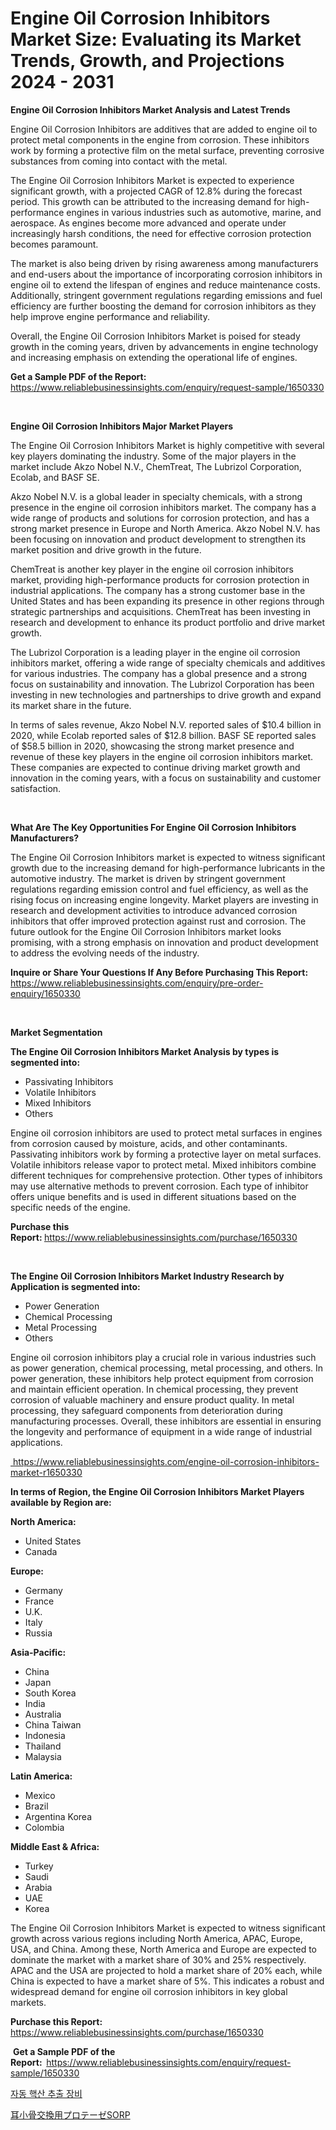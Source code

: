 <p><h1>Engine Oil Corrosion Inhibitors Market Size: Evaluating its Market Trends, Growth, and Projections 2024 - 2031</h1></p><p><strong>Engine Oil Corrosion Inhibitors Market Analysis and Latest Trends</strong></p>
<p><p>Engine Oil Corrosion Inhibitors are additives that are added to engine oil to protect metal components in the engine from corrosion. These inhibitors work by forming a protective film on the metal surface, preventing corrosive substances from coming into contact with the metal.</p><p>The Engine Oil Corrosion Inhibitors Market is expected to experience significant growth, with a projected CAGR of 12.8% during the forecast period. This growth can be attributed to the increasing demand for high-performance engines in various industries such as automotive, marine, and aerospace. As engines become more advanced and operate under increasingly harsh conditions, the need for effective corrosion protection becomes paramount.</p><p>The market is also being driven by rising awareness among manufacturers and end-users about the importance of incorporating corrosion inhibitors in engine oil to extend the lifespan of engines and reduce maintenance costs. Additionally, stringent government regulations regarding emissions and fuel efficiency are further boosting the demand for corrosion inhibitors as they help improve engine performance and reliability.</p><p>Overall, the Engine Oil Corrosion Inhibitors Market is poised for steady growth in the coming years, driven by advancements in engine technology and increasing emphasis on extending the operational life of engines.</p></p>
<p><strong>Get a Sample PDF of the Report:&nbsp;</strong> <a href="https://www.reliablebusinessinsights.com/enquiry/request-sample/1650330">https://www.reliablebusinessinsights.com/enquiry/request-sample/1650330</a></p>
<p>&nbsp;</p>
<p><strong>Engine Oil Corrosion Inhibitors Major Market Players</strong></p>
<p><p>The Engine Oil Corrosion Inhibitors Market is highly competitive with several key players dominating the industry. Some of the major players in the market include Akzo Nobel N.V., ChemTreat, The Lubrizol Corporation, Ecolab, and BASF SE.</p><p>Akzo Nobel N.V. is a global leader in specialty chemicals, with a strong presence in the engine oil corrosion inhibitors market. The company has a wide range of products and solutions for corrosion protection, and has a strong market presence in Europe and North America. Akzo Nobel N.V. has been focusing on innovation and product development to strengthen its market position and drive growth in the future.</p><p>ChemTreat is another key player in the engine oil corrosion inhibitors market, providing high-performance products for corrosion protection in industrial applications. The company has a strong customer base in the United States and has been expanding its presence in other regions through strategic partnerships and acquisitions. ChemTreat has been investing in research and development to enhance its product portfolio and drive market growth.</p><p>The Lubrizol Corporation is a leading player in the engine oil corrosion inhibitors market, offering a wide range of specialty chemicals and additives for various industries. The company has a global presence and a strong focus on sustainability and innovation. The Lubrizol Corporation has been investing in new technologies and partnerships to drive growth and expand its market share in the future.</p><p>In terms of sales revenue, Akzo Nobel N.V. reported sales of $10.4 billion in 2020, while Ecolab reported sales of $12.8 billion. BASF SE reported sales of $58.5 billion in 2020, showcasing the strong market presence and revenue of these key players in the engine oil corrosion inhibitors market. These companies are expected to continue driving market growth and innovation in the coming years, with a focus on sustainability and customer satisfaction.</p></p>
<p>&nbsp;</p>
<p><strong>What Are The Key Opportunities For Engine Oil Corrosion Inhibitors Manufacturers?</strong></p>
<p><p>The Engine Oil Corrosion Inhibitors market is expected to witness significant growth due to the increasing demand for high-performance lubricants in the automotive industry. The market is driven by stringent government regulations regarding emission control and fuel efficiency, as well as the rising focus on increasing engine longevity. Market players are investing in research and development activities to introduce advanced corrosion inhibitors that offer improved protection against rust and corrosion. The future outlook for the Engine Oil Corrosion Inhibitors market looks promising, with a strong emphasis on innovation and product development to address the evolving needs of the industry.</p></p>
<p><strong>Inquire or Share Your Questions If Any Before Purchasing This Report:</strong> <a href="https://www.reliablebusinessinsights.com/enquiry/pre-order-enquiry/1650330">https://www.reliablebusinessinsights.com/enquiry/pre-order-enquiry/1650330</a></p>
<p>&nbsp;</p>
<p><strong>Market Segmentation</strong></p>
<p><strong>The Engine Oil Corrosion Inhibitors Market Analysis by types is segmented into:</strong></p>
<p><ul><li>Passivating Inhibitors</li><li>Volatile Inhibitors</li><li>Mixed Inhibitors</li><li>Others</li></ul></p>
<p><p>Engine oil corrosion inhibitors are used to protect metal surfaces in engines from corrosion caused by moisture, acids, and other contaminants. Passivating inhibitors work by forming a protective layer on metal surfaces. Volatile inhibitors release vapor to protect metal. Mixed inhibitors combine different techniques for comprehensive protection. Other types of inhibitors may use alternative methods to prevent corrosion. Each type of inhibitor offers unique benefits and is used in different situations based on the specific needs of the engine.</p></p>
<p><strong>Purchase this Report:&nbsp;</strong><a href="https://www.reliablebusinessinsights.com/purchase/1650330">https://www.reliablebusinessinsights.com/purchase/1650330</a></p>
<p>&nbsp;</p>
<p><strong>The Engine Oil Corrosion Inhibitors Market Industry Research by Application is segmented into:</strong></p>
<p><ul><li>Power Generation</li><li>Chemical Processing</li><li>Metal Processing</li><li>Others</li></ul></p>
<p><p>Engine oil corrosion inhibitors play a crucial role in various industries such as power generation, chemical processing, metal processing, and others. In power generation, these inhibitors help protect equipment from corrosion and maintain efficient operation. In chemical processing, they prevent corrosion of valuable machinery and ensure product quality. In metal processing, they safeguard components from deterioration during manufacturing processes. Overall, these inhibitors are essential in ensuring the longevity and performance of equipment in a wide range of industrial applications.</p></p>
<p><a href="https://www.reliablebusinessinsights.com/engine-oil-corrosion-inhibitors-market-r1650330">&nbsp;https://www.reliablebusinessinsights.com/engine-oil-corrosion-inhibitors-market-r1650330</a></p>
<p><strong>In terms of Region, the Engine Oil Corrosion Inhibitors Market Players available by Region are:</strong></p>
<p>
    <p> <strong> North America: </strong>
        <ul>
            <li>United States</li>
            <li>Canada</li>
        </ul>
        </p> 
    <p> <strong> Europe: </strong>
        <ul>
            <li>Germany</li>
            <li>France</li>
            <li>U.K.</li>
            <li>Italy</li>
            <li>Russia</li>
        </ul>
        </p> 
    <p> <strong> Asia-Pacific: </strong>
        <ul>
            <li>China</li>
            <li>Japan</li>
            <li>South Korea</li>
            <li>India</li>
            <li>Australia</li>
            <li>China Taiwan</li>
            <li>Indonesia</li>
            <li>Thailand</li>
            <li>Malaysia</li>
        </ul>
        </p> 
    <p> <strong> Latin America: </strong>
        <ul>
            <li>Mexico</li>
            <li>Brazil</li>
            <li>Argentina Korea</li>
            <li>Colombia</li>
        </ul>
        </p> 
    <p> <strong> Middle East & Africa: </strong>
        <ul>
            <li>Turkey</li>
            <li>Saudi</li>
            <li>Arabia</li>
            <li>UAE</li>
            <li>Korea</li>
        </ul>
    </p>
    </p>
<p><p>The Engine Oil Corrosion Inhibitors Market is expected to witness significant growth across various regions including North America, APAC, Europe, USA, and China. Among these, North America and Europe are expected to dominate the market with a market share of 30% and 25% respectively. APAC and the USA are projected to hold a market share of 20% each, while China is expected to have a market share of 5%. This indicates a robust and widespread demand for engine oil corrosion inhibitors in key global markets.</p></p>
<p><strong>Purchase this Report: </strong><a href="https://www.reliablebusinessinsights.com/purchase/1650330">https://www.reliablebusinessinsights.com/purchase/1650330</a></p>
<p>&nbsp;<strong>Get a Sample PDF of the Report:&nbsp;&nbsp;</strong><a href="https://www.reliablebusinessinsights.com/enquiry/request-sample/1650330">https://www.reliablebusinessinsights.com/enquiry/request-sample/1650330</a></p>
<p><strong></strong></p>
<p><p><a href="https://github.com/vss5505pa7z1p/Market-Research-Report-List-3/blob/main/6248261127227.md">자동 핵산 추출 장비</a></p><p><a href="https://github.com/pepo3k/Market-Research-Report-List-2/blob/main/6881247125303.md">耳小骨交換用プロテーゼSORP</a></p></p>